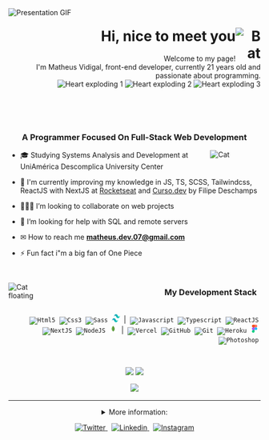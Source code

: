 <!-- PRESENTATION (GIF) -->
<img align="left" src=".github/presentationMV.gif" alt="Presentation GIF"  width="50%"/>

<!-- PRESENTATION -->
<h1 align="right">Hi, nice to meet you
    <img align="right" src=".github/bat.gif" alt="Bat" width="50">
</h1>
<p align="right">Welcome to my page!
    <br>
    I'm Matheus Vidigal, front-end developer, currently 21 years old and passionate about programming.
    <br>
    <img src=".github/heart.gif" alt="Heart exploding 1" width="70">
    <img src=".github/heart.gif" alt="Heart exploding 2" width="70">
    <img src=".github/heart.gif" alt="Heart exploding 3" width="70">
</p>

<br><br><br><!--spacing-3x-->

<!-- FOCUSED... -->
<h3 align="left">
    &nbsp;&nbsp;&nbsp;&nbsp;&nbsp;&nbsp;
    A Programmer Focused On Full-Stack Web Development
</h3>

<img align="right" src=".github/cat.gif" alt="Cat" width="20%">

<!-- ABOUT ME -->
- 🎓 Studying Systems Analysis and Development at UniAmérica Descomplica University Center

- 🌱 I'm currently improving my knowledge in JS, TS, SCSS, Tailwindcss, ReactJS with NextJS at [Rocketseat](https://app.rocketseat.com.br/me/matheus-vidigal-nyctibius) and [Curso.dev](https://curso.dev) by Filipe Deschamps

- 👨🏻‍💻 I’m looking to collaborate on web projects

- 🤔 I’m looking for help with SQL and remote servers

- ✉ How to reach me **matheus.dev.07@gmail.com**

- ⚡ Fun fact i"m a big fan of One Piece

<br><!--spacing-->

<img align="left" src=".github/catBallon.gif" alt="Cat floating" width="50">
<!-- TECHNOLOGIES -->
<h3 align="right">
    My Development Stack
    &nbsp;
</h3>
<p align="right"><br>&nbsp;
    <code><img src=".github/tecSvg/html5.svg"       alt="Html5"       width="16" height="16"/></code>&nbsp;
    <code><img src=".github/tecSvg/css3.svg"        alt="Css3"        width="16" height="16"/></code>&nbsp;
    <code><img src=".github/tecSvg/sass.svg"        alt="Sass"        width="16" height="16"/></code>&nbsp;
    <code><img src=".github/tecSvg/tailwindcss.svg" alt="Tailwindcss" width="16" height="16"/></code>&nbsp;
    |&nbsp;
    <code><img src=".github/tecSvg/javascript.svg"  alt="Javascript"  width="16" height="16"/></code>&nbsp;
    <code><img src=".github/tecSvg/typescript.svg"  alt="Typescript"  width="16" height="16"/></code>&nbsp;
    <code><img src=".github/tecSvg/reactJS.svg"     alt="ReactJS"     width="16" height="16"/></code>&nbsp;
    <code><img src=".github/tecSvg/nextJS.svg"      alt="NextJS"      width="16" height="16"/></code>&nbsp;
    <code><img src=".github/tecSvg/nodeJS.svg"      alt="NodeJS"      width="16" height="16"/></code>&nbsp;
    <code><img src=".github/tecSvg/mongodb.svg"     alt="Mongodb"     width="16" height="16"/></code>&nbsp;
    |&nbsp;
    <code><img src=".github/tecSvg/vercel.svg"      alt="Vercel"      width="16" height="16"/></code>&nbsp;
    <code><img src=".github/tecSvg/github.svg"      alt="GitHub"      width="16" height="16"/></code>&nbsp;
    <code><img src=".github/tecSvg/git.svg"         alt="Git"         width="16" height="16"/></code>&nbsp;
    <code><img src=".github/tecSvg/heroku.svg"      alt="Heroku"      width="16" height="16"/></code>&nbsp;
    <code><img src=".github/tecSvg/figma.svg"       alt="Figma"       width="16" height="16"/></code>&nbsp;
    <code><img src=".github/tecSvg/photoshop.svg"   alt="Photoshop"   width="16" height="16"/></code>&nbsp;
    <!-- https://worldvectorlogo.com/ -->
</p>

<br><!--spacing-->

<!-- API | MYGITHUB -->
<p align="center">
    <picture>
        <source
            srcset="https://github-readme-stats.vercel.app/api?username=NyctibiusVII&custom_title=🍊%20Matheus%20Vidigal's%20GitHub%20Stats&show_icons=true&count_private=true&hide=issues&theme=dark&title_color=ff441e&text_color=fd5634&icon_color=f74716&bg_color=ffffff00&border_color=fd5634"
            media="(prefers-color-scheme: dark)"
        />
        <source
            srcset="https://github-readme-stats.vercel.app/api?username=NyctibiusVII&custom_title=🍊%20Matheus%20Vidigal's%20GitHub%20Stats&show_icons=true&count_private=true&hide=issues&title_color=ff441e&text_color=0d1117&icon_color=f74716&bg_color=ffffff&border_color=282a36"
            media="(prefers-color-scheme: light), (prefers-color-scheme: no-preference)"
        />
        <img src="https://github-readme-stats.vercel.app/api?username=NyctibiusVII&count_private=true&show_icons=true" width="58%"/>
    </picture>
    <picture>
        <source
            srcset="https://github-readme-stats.vercel.app/api/top-langs?username=NyctibiusVII&line_height=9&layout=compact&custom_title=🍧%20Most%20Used%20Languages&theme=dark&title_color=ff79c6&text_color=ff79c6&icon_color=f74716&bg_color=ffffff00&border_color=ff79c6"
            media="(prefers-color-scheme: dark)"
        />
        <source
            srcset="https://github-readme-stats.vercel.app/api/top-langs?username=NyctibiusVII&line_height=9&layout=compact&custom_title=🍧%20Most%20Used%20Languages&title_color=ff79c6&text_color=0d1117&icon_color=f74716&bg_color=ffffff&border_color=282a36"
            media="(prefers-color-scheme: light), (prefers-color-scheme: no-preference)"
        />
        <img src="https://github-readme-stats.vercel.app/api/top-langs?username=NyctibiusVII&line_height=9&layout=compact" width="38%"/>
    </picture>
</p>

<!-- API | POINTS -->
<p align="center">
    <picture>
        <source
            srcset="https://github-profile-trophy.vercel.app?username=NyctibiusVII&theme=dracula&row=1&column=7&margin-w=7&margin-h=7&no-frame=true"
            media="(prefers-color-scheme: dark)"
        />
        <source
            srcset="https://github-profile-trophy.vercel.app?username=NyctibiusVII&theme=flat&row=1&column=7&margin-w=7&margin-h=7&no-frame=true"
            media="(prefers-color-scheme: light), (prefers-color-scheme: no-preference)"
        />
        <img src="https://github-profile-trophy.vercel.app?username=NyctibiusVII&title=MultiLanguage,Followers,Stars,PullRequest,Repositories,Commits,Reviews&row=1&column=7&margin-w=7&margin-h=7&no-frame=true"/>
    </picture>
</p>
<!--
    #282a36 | #0d1117 (Dracula    |     Github)
    #ffffff | #fbfbfb (White      |     Shadow)
    #ff79c6 | #6651ab (Bubble gum |     Github)
    #ff441e | #ff3108 (Orange     | DarkOrange)
-->

<!--line-->
---

<!-- MORE INFO -->
<details align="center">
    <summary>More information:</summary>
    <br><!--spacing-->
    <img align="left" src="https://github-readme-activity-graph.vercel.app/graph?username=NyctibiusVII&theme=github-compact&area=true&hide_title&custom_title=🐱‍👤%20Matheus%20Vidigal's%20Contribution%20Graph" width="60%"/>
    <p align="right">
        <p align="center">
            <img src="https://profile-counter.glitch.me/NyctibiusVII/count.svg" width="30%"/>
            <picture>
                <source
                    srcset="http://github-readme-streak-stats.herokuapp.com?user=NyctibiusVII&theme=github-dark"
                    media="(prefers-color-scheme: dark)"
                />
                <source
                    srcset="http://github-readme-streak-stats.herokuapp.com?user=NyctibiusVII&theme=github-light"
                    media="(prefers-color-scheme: light), (prefers-color-scheme: no-preference)"
                />
                <img src="http://github-readme-streak-stats.herokuapp.com?user=NyctibiusVII" width="30%"/>
            </picture>
        </p>
    </p>
</details>

<!-- REDES SOCIAIS -->
<p align="center">
    <a href="https://twitter.com/NyctibiusVII" target="blank">
        <img src=".github/socialSvg/twitter.svg" alt="Twitter" height="20"/>
    </a>&nbsp;
    <a href="https://www.linkedin.com/in/matheus-vidigal-nyctibiusvii" target="blank">
        <img src=".github/socialSvg/linkedin.svg" alt="Linkedin" height="20"/>
    </a>&nbsp;
    <a href="https://www.instagram.com/nyctibius_vii" target="blank">
        <img src=".github/socialSvg/instagram.svg" alt="Instagram" height="20"/>
    </a>
</p>

<!--
**NyctibiusVII/NyctibiusVII** is a ✨ _special_ ✨ repository because its `README.md` (this file) appears on your GitHub profile.

Here are some ideas to get you started:

- 🔭 I’m currently working on ...
- 🌱 I’m currently learning ...
- 👯 I’m looking to collaborate on ...
- 🤔 I’m looking for help with ...
- 💬 Ask me about ...
- 📫 How to reach me: ...
- 😄 Pronouns: ...
- ⚡ Fun fact: ...
-->
